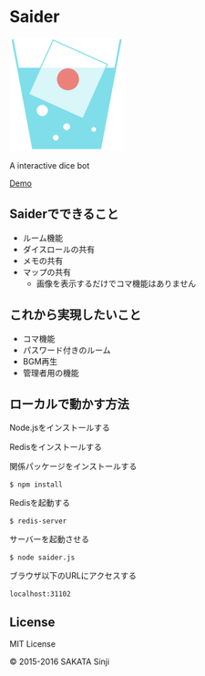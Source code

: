 # Saider

![Saider](public/image/saider.png)

A interactive dice bot

[Demo](http://saider.sinjis-view.mydns.jp)

## Saiderでできること

* ルーム機能
* ダイスロールの共有
* メモの共有
* マップの共有
  * 画像を表示するだけでコマ機能はありません
  
## これから実現したいこと

* コマ機能
* パスワード付きのルーム
* BGM再生
* 管理者用の機能

## ローカルで動かす方法

Node.jsをインストールする

Redisをインストールする

関係パッケージをインストールする

```
$ npm install
```

Redisを起動する

```
$ redis-server
```

サーバーを起動させる

```
$ node saider.js
```

ブラウザ以下のURLにアクセスする

```
localhost:31102
```

## License

MIT License

&copy; 2015-2016 SAKATA Sinji
